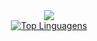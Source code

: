 <div align="center">
  <img src="https://www.gifcen.com/wp-content/uploads/2021/02/demon-slayer-gif-1.gif"> <br>
  <a href="https://github.com/anuraghazra/github-readme-stats"><img src="https://github-readme-stats.vercel.app/api/top-langs/?username=lucassmonn&amp;layout=compact" alt="Top Linguagens"></a>
</div>
